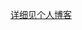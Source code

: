 <a href="https://blog.csdn.net/2301_77455840/article/details/140518112?spm=1001.2014.3001.5502">详细见个人博客</a>
